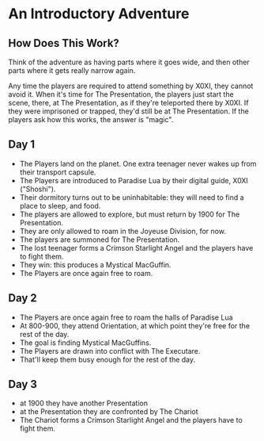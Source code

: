 # An Introductory Adventure

## How Does This Work?

Think of the adventure as having parts where it goes wide, and then other parts where it gets really narrow again.

Any time the players are required to attend something by X0XI, they cannot avoid it.
When it's time for The Presentation, the players just start the scene, there, at The Presentation,
as if they're teleported there by X0XI. If they were imprisoned or trapped, they'd still be at The Presentation.
If the players ask how this works, the answer is "magic".


## Day 1

* The Players land on the planet. One extra teenager never wakes up from their transport capsule.
* The Players are introduced to Paradise Lua by their digital guide, X0XI ("Shoshi").
* Their dormitory turns out to be uninhabitable: they will need to find a place to sleep, and food.
* The players are allowed to explore, but must return by 1900 for The Presentation.
* They are only allowed to roam in the Joyeuse Division, for now.
* The players are summoned for The Presentation.
* The lost teenager forms a Crimson Starlight Angel and the players have to fight them.
* They win: this produces a Mystical MacGuffin.
* The Players are once again free to roam.

## Day 2

* The Players are once again free to roam the halls of Paradise Lua
* At 800-900, they attend Orientation, at which point they're free for the rest of the day.
* The goal is finding Mystical MacGuffins.
* The Players are drawn into conflict with The Executare.
* That'll keep them busy enough for the rest of the day.

## Day 3

* at 1900 they have another Presentation
* at the Presentation they are confronted by The Chariot
* The Chariot forms a Crimson Starlight Angel and the players have to fight them.
